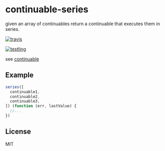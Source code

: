 # continuable-series

given an array of continuables return a continuable that executes them in series.

[![travis](https://travis-ci.org/dominictarr/continuable-series.png?branch=master)
](https://travis-ci.org/dominictarr/continuable-series)

[![testling](http://ci.testling.com/dominictarr/continuable-series.png)
](http://ci.testling.com/dominictarr/continuable-series)

see [continuable](https://github.com/Raynos/continuable)

## Example

``` js
series([
  continuable1,
  continuable2,
  continuable3,
]) (function (err, lastValue) {
  //...
})

```

## License

MIT
